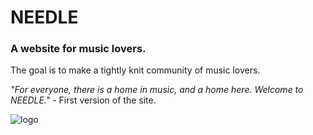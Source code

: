 # NEEDLE
<h3>A website for music lovers.</h3>

The goal is to make a tightly knit community of music lovers.


<i>"For everyone, there is a home in music, and a home here. Welcome to NEEDLE."</i> - First version of the site.

![logo](https://cloud.githubusercontent.com/assets/26339469/23820758/998f5568-0684-11e7-9dc7-8f076046e5c2.jpg)
